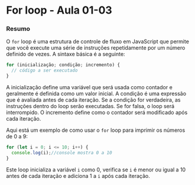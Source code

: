 <!--
Antes de publicar a issue, lembre-se de clicar na aba "Preview", para visualizar se a formatação está correta =)
-->

<!-- Escreva/insira as imagens após essa linha -->

# For loop - Aula 01-03

### Resumo

O `for` loop é uma estrutura de controle de fluxo em JavaScript que permite que você execute uma série de instruções repetidamente por um número definido de vezes. A sintaxe básica é a seguinte:

```javascript
for (inicialização; condição; incremento) {
  // código a ser executado
}
```

A inicialização define uma variável que será usada como contador e geralmente é definida como um valor inicial. A condição é uma expressão que é avaliada antes de cada iteração. Se a condição for verdadeira, as instruções dentro do loop serão executadas. Se for falsa, o loop será interrompido. O incremento define como o contador será modificado após cada iteração.

Aqui está um exemplo de como usar o `for` loop para imprimir os números de 0 a 9:

```javascript
for (let i = 0; i <= 10; i++) {
  console.log(i);//console mostra 0 a 10
}
```

Este loop inicializa a variável `i` como 0, verifica se `i` é menor ou igual a 10 antes de cada iteração e adiciona 1 a `i` após cada iteração.

